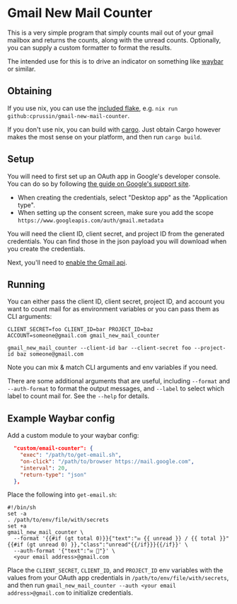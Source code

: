 # Gmail New Mail Counter

This is a very simple program that simply counts mail out of your gmail mailbox
and returns the counts, along with the unread counts.  Optionally, you can
supply a custom formatter to format the results.

The intended use for this is to drive an indicator on something like
[waybar](https://github.com/Alexays/Waybar) or similar.

## Obtaining

If you use nix, you can use the [included flake](./flake.nix), e.g. `nix run
github:cprussin/gmail-new-mail-counter`.

If you don't use nix, you can build with
[cargo](https://doc.rust-lang.org/cargo/).  Just obtain Cargo however makes the
most sense on your platform, and then run `cargo build`.

## Setup

You will need to first set up an OAuth app in Google's developer console.  You
can do so by following [the guide on Google's support
site](https://support.google.com/cloud/answer/6158849?hl=en).

- When creating the credentials, select "Desktop app" as the "Application type".
- When setting up the consent screen, make sure you add the scope
  `https://www.googleapis.com/auth/gmail.metadata`

You will need the client ID, client secret, and project ID from the generated
credentials.  You can find those in the json payload you will download when you
create the credentials.

Next, you'll need to [enable the Gmail
api](https://console.cloud.google.com/flows/enableapi?apiid=gmail.googleapis.com).

## Running

You can either pass the client ID, client secret, project ID, and account you
want to count mail for as environment variables or you can pass them as CLI
arguments:

```
CLIENT_SECRET=foo CLIENT_ID=bar PROJECT_ID=baz ACCOUNT=someone@gmail.com gmail_new_mail_counter 
```

```
gmail_new_mail_counter --client-id bar --client-secret foo --project-id baz someone@gmail.com
```

Note you can mix & match CLI arguments and env variables if you need.

There are some additional arguments that are useful, including `--format` and
`--auth-format` to format the output messages, and `--label` to select which
label to count mail for.  See the `--help` for details.

## Example Waybar config

Add a custom module to your waybar config:

```json
  "custom/email-counter": {
    "exec": "/path/to/get-email.sh",
    "on-click": "/path/to/browser https://mail.google.com",
    "interval": 20,
    "return-type": "json"
  },
```

Place the following into `get-email.sh`:

```shell
#!/bin/sh
set -a
. /path/to/env/file/with/secrets
set +a
gmail_new_mail_counter \
  --format '{{#if (gt total 0)}}{"text":"✉ {{ unread }} / {{ total }}"{{#if (gt unread 0) }},"class":"unread"{{/if}}}{{/if}}' \
  --auth-format '{"text":"✉ "}' \
  <your email address>@gmail.com
```

Place the `CLIENT_SECRET`, `CLIENT_ID`, and `PROJECT_ID` env variables with the
values from your OAuth app credentials in `/path/to/env/file/with/secrets`, and
then run `gmail_new_mail_counter --auth <your email address>@gmail.com` to
initialize credentials.
